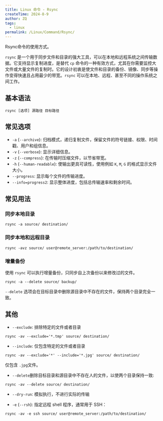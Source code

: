 ```yaml
---
title: Linux 命令 - Rsync
createTime: 2024-8-9
author: ZQ
tags:
  - linux
permalink: /Linux/Command/Rsync/
---
```


 Rsync命令的使用方式。
 
<!-- more -->

`rsync` 是一个用于同步文件和目录的强大工具，可以在本地和远程系统之间传输数据。它支持显示复制进度，是替代 `cp` 命令的一种有效方式，尤其在你需要监控大文件或大量文件的复制时。它的设计初衷是使文件和目录的备份、镜像、同步等操作变得快速且占用最少的带宽。`rsync` 可以在本地、远程、甚至不同的操作系统之间工作。

## 基本语法

```shell
rsync [选项] 源路径 目标路径
```

## 常见选项

- `-a` (`--archive`): 归档模式，递归复制文件，保留文件的符号链接、权限、时间戳、用户和组信息。
- `-v` (`--verbose`): 显示详细信息。
- `-z` (`--compress`): 在传输时压缩文件，以节省带宽。
- `-h` (`--human-readable`): 使输出更具可读性，使用例如 `K`, `M`, `G` 的格式显示文件大小。
- `--progress`: 显示每个文件的传输进度。
- `--info=progress2`: 显示整体进度，包括总传输速率和剩余时间。

## 常见用法

### 同步本地目录

```shell
rsync -a source/ destination/
```

### 同步本地和远程目录

```shell
rsync -avz source/ user@remote_server:/path/to/destination/
```

### 增量备份

使用 `rsync` 可以执行增量备份，只同步自上次备份以来修改过的文件。

```shell
rsync -a --delete source/ backup/
```

`--delete` 选项会在目标目录中删除源目录中不存在的文件，保持两个目录完全一致。

## 其他

+ `--exclude`: 排除特定的文件或者目录

```shell
rsync -av --exclude='*.tmp' source/ destination/
```

+ `--include`: 仅包含特定的文件或者目录

```shell
rsync -av --exclude='*' --include='*.jpg' source/ destination/
```

仅包含 `.jpg`文件。

+ `--delete`删除目标目录和源目录中不存在人的文件，以使两个目录保持一致:

```shell
rsync -av --delete source/ destination/
```

+ `--dry-run`: 模拟执行，不进行实际的传输

+ `-e` (`--rsh`): 指定远程 shell 程序，通常用于 SSH：

```shell
rsync -av -e ssh source/ user@remote_server:/path/to/destination/
```
